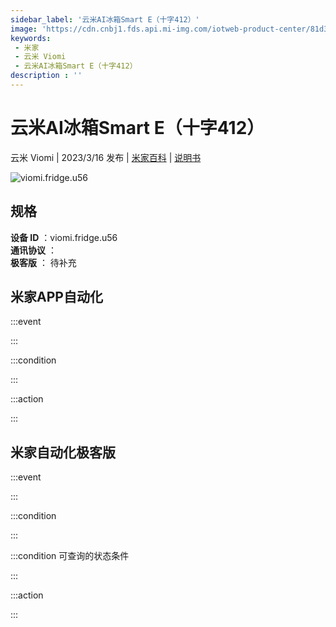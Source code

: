 ```yaml
---
sidebar_label: '云米AI冰箱Smart E（十字412）'
image: 'https://cdn.cnbj1.fds.api.mi-img.com/iotweb-product-center/81d3b6fc6284469037f4c28f22bbdf63_1676945581807.png?GalaxyAccessKeyId=AKVGLQWBOVIRQ3XLEW&Expires=9223372036854775807&Signature=zOO8HI7RWRN/E+eyOEfpGy52/zM='
keywords: 
 - 米家
 - 云米 Viomi
 - 云米AI冰箱Smart E（十字412）
description : ''
---
```

# 云米AI冰箱Smart E（十字412）

云米 Viomi | 2023/3/16 发布 | [米家百科](https://home.mi.com/webapp/content/baike/product/index.html?model=viomi.fridge.u56) | [说明书](https://home.mi.com/views/introduction.html?model=viomi.fridge.u56&region=cn)

![viomi.fridge.u56](https://cdn.cnbj1.fds.api.mi-img.com/iotweb-product-center/81d3b6fc6284469037f4c28f22bbdf63_1676945581807.png?GalaxyAccessKeyId=AKVGLQWBOVIRQ3XLEW&Expires=9223372036854775807&Signature=zOO8HI7RWRN/E+eyOEfpGy52/zM=)

## 规格  
> 
**设备 ID** ：viomi.fridge.u56  
**通讯协议** ：  
**极客版**  ： 待补充 


## 米家APP自动化  

:::event  

:::

:::condition  

:::

:::action   

:::

## 米家自动化极客版  

:::event  

:::

:::condition  

:::

:::condition 可查询的状态条件  

:::

:::action  

:::

        
